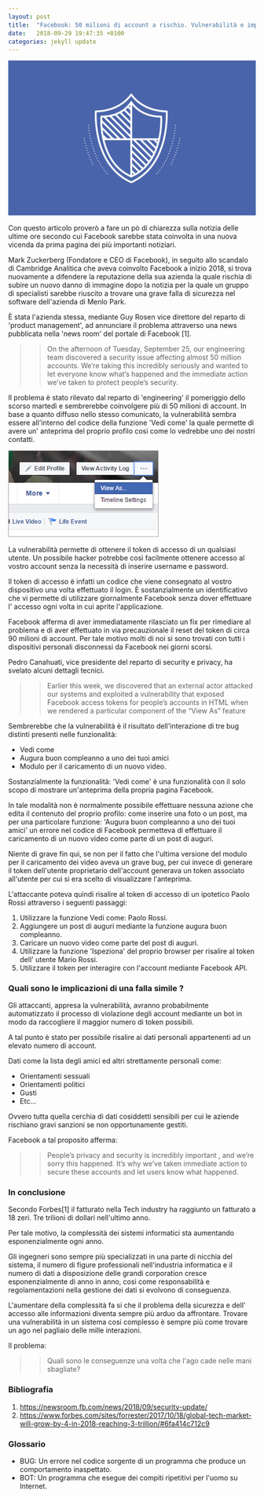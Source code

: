 ```yaml
---
layout: post
title:  "Facebook: 50 milioni di account a rischio. Vulnerabilità e implicazioni."
date:   2018-09-29 19:47:35 +0100
categories: jekyll update
---
```


![facebook logo](/assets/img/security.png)

Con questo articolo proverò a fare un pò di chiarezza sulla notizia delle ultime ore secondo cui Facebook sarebbe stata coinvolta in una nuova vicenda da prima pagina dei più importanti notiziari.

Mark Zuckerberg (Fondatore e CEO di Facebook), in seguito allo scandalo di Cambridge Analitica che aveva coinvolto Facebook a inizio 2018, si trova nuovamente a difendere la reputazione della sua azienda la quale rischia di subire un nuovo danno di immagine dopo la notizia per la quale un gruppo di specialisti sarebbe riuscito a trovare una grave falla di sicurezza nel software dell'azienda di Menlo Park.

È stata l'azienda stessa, mediante Guy Rosen vice direttore del reparto di 'product management', ad annunciare il problema attraverso una news pubblicata nella 'news room' del portale di Facebook [1].

>>On the afternoon of Tuesday, September 25, our engineering team discovered a security issue affecting almost 50 million accounts. We’re taking this incredibly seriously and wanted to let everyone know what’s happened and the 
immediate action we’ve taken to protect people’s security.

Il problema è stato rilevato dal reparto di 'engineering' il pomeriggio dello scorso martedì e sembrerebbe coinvolgere più di 50 milioni di account.
In base a quanto diffuso nello stesso comunicato, la vulnerabilità sembra essere all'interno del codice della funzione 'Vedi come' la quale permette di avere un' anteprima del proprio profilo cosi come lo vedrebbe uno dei nostri contatti.

![facebook logo](/assets/img/button.jpg)


La vulnerabilità permette di ottenere il token di accesso di un qualsiasi utente. Un possibile hacker potrebbe così facilmente ottenere accesso al vostro account senza la necessità di inserire username e password.

Il token di accesso è infatti un codice che viene consegnato al vostro dispositivo una volta effettuato il login. È sostanzialmente un identificativo che vi permette di utilizzare giornalmente Facebook senza dover effettuare l' accesso ogni volta in cui aprite l'applicazione.

Facebook afferma di aver immediatamente rilasciato un fix per rimediare al problema e di aver effettuato in via precauzionale il reset del token di circa 90 milioni di account. Per tale motivo molti di noi si sono trovati con tutti i dispositivi personali disconnessi da Facebook nei giorni scorsi.

Pedro Canahuati, vice presidente del reparto di security e privacy, ha svelato alcuni dettagli tecnici.

>>Earlier this week, we discovered that an external actor attacked our systems and exploited a vulnerability that exposed Facebook access tokens for people’s accounts in HTML when we rendered a particular component of the “View As” feature

Sembrerebbe che la vulnerabilità è il risultato dell'interazione di tre bug distinti presenti nelle funzionalità:

* Vedi come
* Augura buon compleanno a uno dei tuoi amici
* Modulo per il caricamento di un nuovo video.

Sostanzialmente la funzionalità: 'Vedi come' è una funzionalità con il solo scopo di mostrare un'anteprima della propria pagina Facebook.

In tale modalità non è normalmente possibile effettuare nessuna azione che edita il contenuto del proprio profilo: come inserire una foto o un post, ma per una particolare funzione: 'Augura buon compleanno a uno dei tuoi amici' un errore nel codice di Facebook permetteva di effettuare il caricamento di un nuovo video come parte di un post di auguri.

Niente di grave fin qui, se non per il fatto che l'ultima versione del modulo per il caricamento dei video aveva un grave bug, per cui invece di generare il token dell'utente proprietario dell'account generava un token associato all'utente per cui si era scelto di visualizzare l'anteprima.

L'attaccante poteva quindi risalire al token di accesso di un ipotetico Paolo Rossi attraverso i seguenti passaggi:

1) Utilizzare la funzione Vedi come: Paolo Rossi.
2) Aggiungere un post di auguri mediante la funzione augura buon compleanno.
3) Caricare un nuovo video come parte del post di auguri.
4) Utilizzare la funzione 'Ispeziona' del proprio browser per risalire al token dell' utente Mario Rossi.
5) Utilizzare il token per interagire con l'account mediante Facebook API.

### Quali sono le implicazioni di una falla simile ?

Gli attaccanti, appresa la vulnerabilità, avranno probabilmente automatizzato il processo di violazione degli account mediante un bot in modo da raccogliere il maggior numero di token possibili.

A tal punto è stato per possibile risalire ai dati personali appartenenti ad un elevato numero di account.

Dati come la lista degli amici ed altri strettamente personali come:
* Orientamenti sessuali
* Orientamenti politici
* Gusti
* Etc...

Ovvero tutta quella cerchia di dati cosiddetti sensibili per cui le aziende rischiano gravi sanzioni se non opportunamente gestiti.  

Facebook a tal proposito afferma:

>>People’s privacy and security is incredibly important , and we’re sorry this happened. It’s why we’ve taken immediate action to secure these accounts and let users know what happened. 

### In conclusione

Secondo Forbes[1] il fatturato nella Tech industry ha raggiunto un fatturato a 18 zeri. Tre trilioni di dollari nell'ultimo anno. 

Per tale motivo, la complessità dei sistemi informatici sta aumentando esponenzialmente ogni anno.

Gli ingegneri sono sempre più specializzati in una parte di nicchia del sistema, il numero di figure professionali nell'industria informatica e il numero di dati a disposizione delle grandi corporation cresce esponenzialmente di anno in anno, cosi come responsabilità e regolamentazioni nella gestione dei dati si evolvono di conseguenza.

L'aumentare della complessità fa si che il problema della sicurezza e dell' accesso alle informazioni diventa sempre più arduo da affrontare. Trovare una vulnerabilità in un sistema cosi complesso è sempre più come trovare un ago nel pagliaio delle mille interazioni.

Il problema:

>> Quali sono le conseguenze una volta che l'ago cade nelle mani sbagliate?


### Bibliografia

1. https://newsroom.fb.com/news/2018/09/security-update/
2. https://www.forbes.com/sites/forrester/2017/10/18/global-tech-market-will-grow-by-4-in-2018-reaching-3-trillion/#6fa414c712c9

### Glossario

* BUG: Un errore nel codice sorgente di un programma che produce un comportamento inaspettato.
* BOT: Un programma che esegue dei compiti ripetitivi per l'uomo su Internet.
